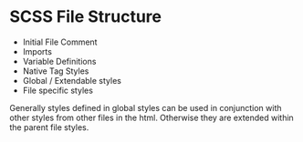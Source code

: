 # SCSS File Structure

* Initial File Comment
* Imports
* Variable Definitions
* Native Tag Styles
* Global / Extendable styles
* File specific styles


Generally styles defined in global styles can be used in conjunction with other styles from
other files in the html. Otherwise they are extended within the parent file styles.

